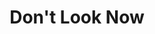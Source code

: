 ---
title: "Don't Look Now"

year: 1973

director: "Nicolas Roeg"

summary: "A married couple in venice are haunted by visions after the death of their daughter."

comment: "The beauty of venice and the apt metaphore of restoring and old church helps make this a memorable film. Just remember that this is a movie where people see visions; don't get as confused as the characters. And don't let Sutherlands 70s 'stache steal the show."

image: "https://media.giphy.com/media/f7jjb8GOxA9JrE2fXb/giphy.gif"

imdb: "https://www.imdb.com/title/tt0069995/"

quotes:
---